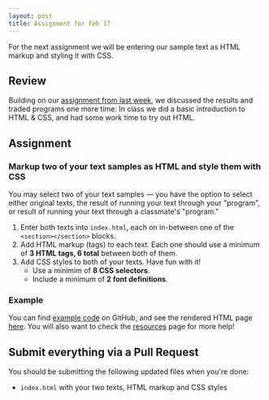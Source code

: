 ```yaml
---
layout: post
title: Assignment for Feb 17
---
```


For the next assignment we will be entering our sample text as HTML markup and styling it with CSS.

<!--more-->

## Review

Building on our [assignment from last week](/2015/02/04/readings-and-assignments-for-feb-10.html), we discussed the results and traded programs one more time. In class we did a basic introduction to HTML & CSS, and had some work time to try out HTML.

## Assignment

### Markup two of your text samples as HTML and style them with CSS

You may select two of your text samples — you have the option to select either original texts, the result of running your text through your "program", or result of running your text through a classmate's "program."

 1. Enter both texts into `index.html`, each on in-between one of the `<section></section>` blocks.
 2. Add HTML markup (tags) to each text. Each one should use a minimum of **3 HTML tags, 6 total** between both of them.
 3. Add CSS styles to both of your texts. Have fun with it!
    * Use a minimim of **8 CSS selectors**.
    * Include a minimum of **2 font definitions**.


### Example

You can find [example code](https://github.com/parsons-cc/two-texts/tree/gh-pages/example-html) on GitHub, and see the rendered HTML page [here](http://parsons-cc.github.io/two-texts/example-html/). You will also want to check the [resources](/resources.html) page for more help!

##  Submit everything via a Pull Request

You should be submitting the following updated files when you're done:

* `index.html` with your two texts, HTML markup and CSS styles
